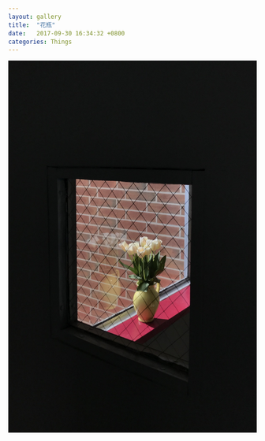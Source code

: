 ```yaml
---
layout: gallery
title:  "花瓶"
date:   2017-09-30 16:34:32 +0800
categories: Things
---
```

![](/assets/Things/IMG_3549.jpeg)
